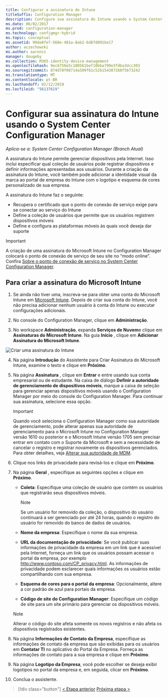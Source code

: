 ```yaml
---
title: Configurar a assinatura do Intune
titleSuffix: Configuration Manager
description: Configure sua assinatura do Intune usando o System Center Configuration Manager.
ms.date: 06/02/2017
ms.prod: configuration-manager
ms.technology: configmgr-hybrid
ms.topic: conceptual
ms.assetid: 99de8fe7-560e-401a-8ab2-6d87d091be17
author: aczechowski
ms.author: aaroncz
manager: dougeby
ms.collection: M365-identity-device-management
ms.openlocfilehash: 9ec6756e5c180561bef10bba799e3fdba3dcc303
ms.sourcegitcommit: 874d78f08714a509f61c52b154387268f5b73242
ms.translationtype: MT
ms.contentlocale: pt-BR
ms.lasthandoff: 02/12/2019
ms.locfileid: "56137619"
---
```

# <a name="configure-your-intune-subscription-with-system-center-configuration-manager-and-microsoft-intune"></a>Configurar sua assinatura do Intune usando o System Center Configuration Manager

*Aplica-se a: System Center Configuration Manager (Branch Atual)*

A assinatura do Intune permite gerenciar dispositivos pela Internet. Isso inclui especificar qual coleção de usuários pode registrar dispositivos e definir informações apresentadas aos usuários. Durante a criação da assinatura do Intune, você também pode adicionar a identidade visual da marca ao portal de empresa do Intune com o logotipo e esquema de cores personalizado de sua empresa.

A assinatura do Intune faz o seguinte:

-   Recupera o certificado que o ponto de conexão de serviço exige para se conectar ao serviço do Intune
-   Define a coleção de usuários que permite que os usuários registrem dispositivos móveis
-   Define e configura as plataformas móveis às quais você deseja dar suporte

> [!IMPORTANT]
>  A criação de uma assinatura do Microsoft Intune no Configuration Manager colocará o ponto de conexão de serviço de seu site no “modo online”. Confira [Sobre o ponto de conexão de serviço no System Center Configuration Manager](../../core/servers/deploy/configure/about-the-service-connection-point.md).

## <a name="to-create-the-microsoft-intune-subscription"></a>Para criar a assinatura do Microsoft Intune

1.  Se ainda não tiver uma, inscreva-se para obter uma conta do Microsoft Intune em [Microsoft Intune](http://go.microsoft.com/fwlink/?LinkID=258216).  Depois de criar sua conta do Intune, você não precisa adicionar nenhum usuário à conta do Intune ou executar configurações adicionais.

2.  No console do Configuration Manager, clique em **Administração**.

3.  No workspace **Administração**, expanda **Serviços de Nuvem**e clique em **Assinaturas do Microsoft Intune**. Na guia **Início** , clique em **Adicionar Assinatura do Microsoft Intune**.

![Criar uma assinatura do Intune](../media/mdm-set-intune.png)

4. Na página **Introdução** do Assistente para Criar Assinatura do Microsoft Intune, examine o texto e clique em **Próximo**.

5. Na página **Assinatura** , clique em **Entrar** e entre usando sua conta empresarial ou de estudante. Na caixa de diálogo **Definir a autoridade de gerenciamento de dispositivos móveis**, marque a caixa de seleção para gerenciar apenas dispositivos móveis usando o Configuration Manager por meio do console do Configuration Manager. Para continuar sua assinatura, selecione essa opção.

   > [!IMPORTANT]
   >  Quando você seleciona o Configuration Manager como sua autoridade de gerenciamento, pode alterar apenas sua autoridade de gerenciamento para o Microsoft Intune no Configuration Manager versão 1610 ou posterior e o Microsoft Intune versão 1705 sem precisar entrar em contato com o Suporte da Microsoft e sem a necessidade de cancelar o registro e registrar novamente os dispositivos gerenciados. Para obter detalhes, veja [Alterar sua autoridade de MDM](/sccm/mdm/deploy-use/change-mdm-authority).

6. Clique nos links de privacidade para revisá-los e clique em **Próximo**.

7. Na página **Geral** , especifique as seguintes opções e clique em **Próximo**.

   - **Coleta**: Especifique uma coleção de usuário que contém os usuários que registrarão seus dispositivos móveis.

     > [!NOTE]
     >  Se um usuário for removido da coleção, o dispositivo do usuário continuará a ser gerenciado por até 24 horas, quando o registro do usuário for removido do banco de dados de usuários.

   - **Nome da empresa**: Especifique o nome da sua empresa.

   - **URL da documentação de privacidade**: Se você publicar suas informações de privacidade da empresa em um link que é acessível pela Internet, forneça um link que os usuários possam acessar o portal da empresa, por exemplo http://www.contoso.com/CP_privacy.html. As informações de privacidade podem esclarecer quais informações os usuários estão compartilhando com sua empresa.

   - **Esquema de cores para o portal da empresa**: Opcionalmente, altere a cor padrão de azul para portais da empresa.

   - **Código de site do Configuration Manager**: Especifique um código de site para um site primário para gerenciar os dispositivos móveis.

   > [!NOTE]
   >  Alterar o código do site afeta somente os novos registros e não afeta os dispositivos registrados existentes.

8. Na página **Informações de Contato da Empresa**, especifique as informações de contato da empresa que são exibidas para os usuários em **Contatar TI** no aplicativo do Portal da Empresa. Forneça as informações de contato para a sua empresa e clique em **Próximo**.

9. Na página **Logotipo da Empresa**, você pode escolher se deseja exibir logotipos no portal da empresa e, em seguida, clicar em **Próximo**.

10. Conclua o assistente.

> [!div class="button"]
> [< Etapa anterior](confirm-dns.md)  [Próxima etapa >](terms-and-conditions.md)
